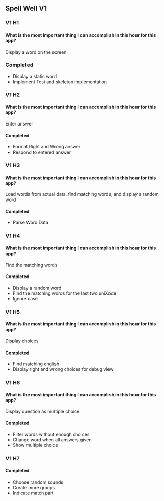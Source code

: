 ## Spell Well V1


### V1 H1
#### What is the most important thing I can accomplish in this hour for this app?

Display a word on the screen

### Completed

- Display a static word
- Implement Test and skeleton implementation


### V1 H2
#### What is the most important thing I can accomplish in this hour for this app?

Enter answer

#### Completed

- Format Right and Wrong answer
- Respond to entered answer


### V1 H3
#### What is the most important thing I can accomplish in this hour for this app?

Load words from actual data, find matching words, and display a random word

#### Completed

- Parse Word Data


### V1 H4
#### What is the most important thing I can accomplish in this hour for this app?

Find the matching words

#### Completed

- Display a random word
- Find the matching words for the last two uniXode
- Ignore case


### V1 H5
#### What is the most important thing I can accomplish in this hour for this app?

Display choices

#### Completed

- Find matching english
- Display right and wrong choices for debug view


### V1 H6
#### What is the most important thing I can accomplish in this hour for this app?

Display question as multiple choice

#### Completed

- Filter words without enough choices
- Change word when all answers given
- Show multiple choice

### V1 H7

#### Completed

- Choose random sounds
- Create more groups
- Indicate match part